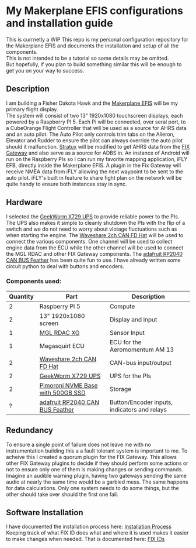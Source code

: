 # My Makerplane EFIS configurations and installation guide
This is currnetly a WIP
This repo is my personal configuration repository for the Makerplane EFIS and documents the installation and setup of all the components.<br>
This is not intended to be a tutorial so some details may be omitted.<br>
But hopefully, if you plan to build something similar this will be enough to get you on your way to success.

## Description
I am building a Fisher Dakota Hawk and the [Makerplane EFIS](https://github.com/makerplane/pyEfis) will be my primary flight display.<br>
The system will consist of two 13" 1920x1080 touchscreen displays, each powered by a Raspberry PI 5. Each Pi will be connected, over seral port, to a CubeOrange Flight Controller that will be used as a source for AHRS data and an auto pilot. The Auto Pilot only controls trim tabs on the Alieron, Elevator and Rudder to ensure the pilot can always override the auto pilot should it malfunction. [Stratux](https://github.com/b3nn0/stratux) will be modified to get AHRS data from the [FIX Gateway](https://github.com/makerplane/FIX-Gateway) and also serve as a source for ADBS in. An instance of Android will run on the Raspberry PIs so I can run my favorite mapping application, iFLY EFB, directly inside the Makerplane EFIS. A plugin in the Fix Gateway will receive NMEA data from iFLY allowing the next waypoint to be sent to the auto pilot. iFLY's built in feature to share fight plan on the network will be quite handy to ensure both instances stay in sync.

## Hardware
I selected the [GeekWorm X729 UPS](https://geekworm.com/products/x729) to provide reliable power to the PIs. The UPS also makes it simple to cleanly shutdown the PIs with the flip of a switch and we do not need to worry about vlotage fluctuations such as when starting the engine. The [Waveshare 2ch CAN FD Hat](https://www.waveshare.com/2-ch-can-fd-hat.htm) will be used to connect the various components. One channel will be used to collect engine data from the ECU while the other channel will be used to connect the MGL RDAC and other FIX Gateway components. The [adafruit RP2040 CAN BUS Feather](https://www.adafruit.com/product/5724) has been quite fun to use. I have already written some circuit python to deal with buttons and encoders.

### Components used:
| Quantity | Part | Description |
|----------|------|-------------|
| 2 | Raspberry PI 5 | Compute|
| 2 | 13" 1920x1080 screen | Display and input| 
| 1 | [MGL RDAC XG](https://www.michiganavionics.com/product/rdac/) | Sensor Input |
| 1 | Megasquirt ECU | ECU for the Aeromomentum AM 13|
| 2 | [Waveshare 2ch CAN FD Hat](https://www.waveshare.com/2-ch-can-fd-hat.htm)| CAN-bus input/output|
| 2 | [GeekWorm X729 UPS](https://geekworm.com/products/x729) | UPS for the PIs|
| 2 | [Pimoroni NVME Base with 500GB SSD](https://shop.pimoroni.com/products/nvme-base?variant=41219587211347)| Storage|
| ? | [adafruit RP2040 CAN BUS Feather](https://www.adafruit.com/product/5724)  | Button/Encoder inputs, indicators and relays |

## Redundancy
To ensure a single point of failure does not leave me with no instrumentation building this a a fault tolerant system is important to me. To acheive this I created a quorum plugin for the FIX Gateway. This allows other FIX Gateway plugins to decide if they should perform some actions or not to ensure only one of them is making changes or sending commands.  Imagine an audible warning plugin, having two gateways sending the same audio at nearly the same time would be a garbled mess. The same happens for data  calculations. Only one system needs to do some things, but the other should take over should the first one fail.

 
## Software Installation
I have documented the installation process here: [Installation Process](INSTALL.md)<br>
Keeping track of what FIX ID does what and where it is used makes it easier to make changes when needed. That is documented here: [FIX IDs](fixids.md)
